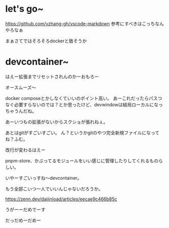 # let's go~
https://github.com/yzhang-gh/vscode-markdown
参考にすべきはこっちなんやろなぁ

まぁさてではそろそろdockerと致そうか

# devcontainer~
はえー拡張までリセットされんのかーおもろー

オースムーズ～

docker composeとかしなくていいのポイント高い。
あーこれだったらパスつなぐ必要すらないのでは？とか思ったけど、devwindowは結局ローカルになっちゃうんだね。

あーいつもの拡張がないからスクショが張れねぇ。

あとはgitがすごいすごい。
ん？というかgitのやつ完全新規ファイルになってね？ふむ。

改行が変わるはえー

pnpm-store、かぶってるモジュールをいい感じに管理したりしてくれるものらしい。

いやーすごいっすね～devcontainer。

もう全部こいつ一人でいいんじゃないだろうか。

https://zenn.dev/daijinload/articles/eecae9c466b85c

うがーーだめでーす


だっだめーだめー